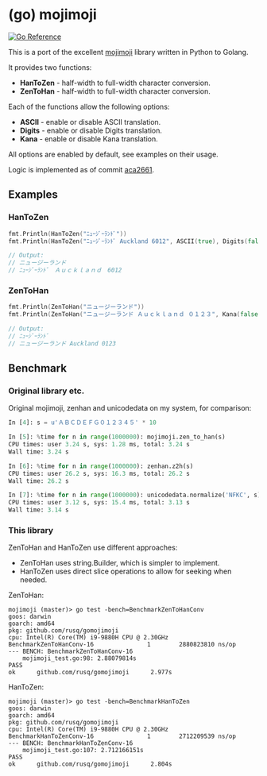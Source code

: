 # (go) mojimoji

[![Go Reference](https://pkg.go.dev/badge/github.com/rusq/gomojimoji.svg)](https://pkg.go.dev/github.com/rusq/gomojimoji)

This is a port of the excellent [mojimoji][1] library written in Python
to Golang.

It provides two functions:
- **HanToZen** - half-width to full-width character conversion.
- **ZenToHan** - half-width to full-width character conversion.

Each of the functions allow the following options:
- **ASCII** - enable or disable ASCII translation.
- **Digits** - enable or disable Digits translation.
- **Kana** - enable or disable Kana translation.

All options are enabled by default, see examples on their usage.

Logic is implemented as of commit [aca2661][2].

## Examples

### HanToZen

```go
fmt.Println(HanToZen("ﾆｭｰｼﾞｰﾗﾝﾄﾞ"))
fmt.Println(HanToZen("ﾆｭｰｼﾞｰﾗﾝﾄﾞ Auckland 6012", ASCII(true), Digits(false), Kana(false)))

// Output:
// ニュージーランド
// ﾆｭｰｼﾞｰﾗﾝﾄﾞ　Ａｕｃｋｌａｎｄ　6012
```

### ZenToHan

```go
fmt.Println(ZenToHan("ニュージーランド"))
fmt.Println(ZenToHan("ニュージーランド Ａｕｃｋｌａｎｄ ０１２３", Kana(false), Digits(true)))

// Output:
// ﾆｭｰｼﾞｰﾗﾝﾄﾞ
// ニュージーランド Auckland 0123
```

## Benchmark

### Original library etc.
Original mojimoji, zenhan and unicodedata on my system, for comparison:
```python
In [4]: s = u'ＡＢＣＤＥＦＧ０１２３４５' * 10

In [5]: %time for n in range(1000000): mojimoji.zen_to_han(s)
CPU times: user 3.24 s, sys: 1.28 ms, total: 3.24 s
Wall time: 3.24 s

In [6]: %time for n in range(1000000): zenhan.z2h(s)
CPU times: user 26.2 s, sys: 16.3 ms, total: 26.2 s
Wall time: 26.2 s

In [7]: %time for n in range(1000000): unicodedata.normalize('NFKC', s)
CPU times: user 3.12 s, sys: 15.4 ms, total: 3.13 s
Wall time: 3.14 s
```

### This library
ZenToHan and HanToZen use different approaches:

- ZenToHan uses string.Builder, which is simpler to implement.
- HanToZen uses direct slice operations to allow for seeking when needed.

ZenToHan:
```
mojimoji (master)> go test -bench=BenchmarkZenToHanConv
goos: darwin
goarch: amd64
pkg: github.com/rusq/gomojimoji
cpu: Intel(R) Core(TM) i9-9880H CPU @ 2.30GHz
BenchmarkZenToHanConv-16               1        2880823810 ns/op
--- BENCH: BenchmarkZenToHanConv-16
    mojimoji_test.go:98: 2.88079814s
PASS
ok      github.com/rusq/gomojimoji      2.977s
```

HanToZen:
```
mojimoji (master)> go test -bench=BenchmarkHanToZen    
goos: darwin
goarch: amd64
pkg: github.com/rusq/gomojimoji
cpu: Intel(R) Core(TM) i9-9880H CPU @ 2.30GHz
BenchmarkHanToZenConv-16               1        2712209539 ns/op
--- BENCH: BenchmarkHanToZenConv-16
    mojimoji_test.go:107: 2.712166151s
PASS
ok      github.com/rusq/gomojimoji      2.804s
```

[1]: https://github.com/studio-ousia/mojimoji
[2]: https://github.com/studio-ousia/mojimoji/tree/aca26614f4a7a90a845f3a3c384c27d0a925efce
